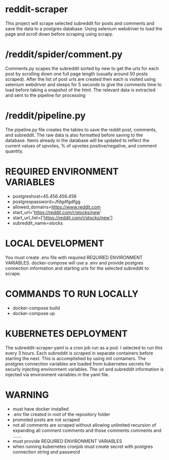 
# reddit-scraper

This project will scrape selected subreddit for posts and comments and save the data to a postgres database. Using selenium webdriver to load the page and scroll down before scraping using scrapy.

# /reddit/spider/comment.py
Comments.py scapes the subreddit sorted by new to get the urls for each post by scrolling down one full page length (usually around 50 posts scraped). After the list of post urls are created then each is visited using selenium webdriver and sleeps for 5 seconds to give the comments time to load before taking a snapshot of the html. The relevant data is extracted and sent to the pipeline for processing

# /reddit/pipeline.py
The pipeline.py file creates the tables to save the reddit post, comments, and subreddit. The raw data is also formatted before saving to the database. Items already in the database will be updated to reflect the current values of upvotes, % of upvotes positive/negative, and comment quantity. 


# REQUIRED ENVIRONMENT VARIABLES 
  - postgreshost=45.456.456.456
  - postgrespassword=Jfdgdfgdfgg
  - allowed_domains=https://www.reddit.com
  - start_url='https://reddit.com/r/stocks/new'
  - start_url_list=['https://reddit.com/r/stocks/new']
  - subreddit_name=stocks

# LOCAL DEVELOPMENT
You must create .env file with required REQUIRED ENVIRONMENT VARIABLES. docker-compose will use a .env and provide postgres connection information and starting urls for the selected subreddit to scrape.

# COMMANDS TO RUN LOCALLY
- docker-compose build
- docker-compose up

# KUBERNETES DEPLOYMENT
The subreddit-scraper-yaml is a cron job run as a pod. I selected to run this every 3 hours. Each subreddit is scraped in separate containers before starting the next. This is accomplished by using init containers. The postgres connection variables are loaded from kubernetes secrets for securly injecting environment variables. The url and subreddit information is injected via environment variables in the yaml file. 


# WARNING
- must have docker installed 
- .env file created in root of the repository folder
- promoted posts are not scraped
- not all comments are scraped without allowing unlimited recursion of expanding all comment comments and those comments comments and .......
- must provide REQUIRED ENVIRONMENT VARIABLES
- when running kubernetes cronjob must create secret with postgres connection string and password

